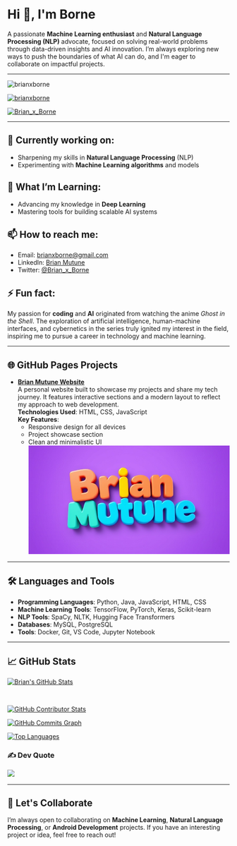 # Hi 👋, I'm Borne

A passionate **Machine Learning enthusiast** and **Natural Language Processing (NLP)** advocate, focused on solving real-world problems through data-driven insights and AI innovation. I’m always exploring new ways to push the boundaries of what AI can do, and I'm eager to collaborate on impactful projects.

---

<p align="left">
  <img src="https://komarev.com/ghpvc/?username=brianxborne&label=Profile%20views&color=0e75b6&style=flat" alt="brianxborne" />
</p>

<p align="left">
  <a href="https://github.com/ryo-ma/github-profile-trophy">
    <img src="https://github-profile-trophy.vercel.app/?username=brianxborne&theme=radical" alt="brianxborne" />
  </a>
</p>

<p align="left">
  <a href="https://twitter.com/Brian_x_Borne" target="blank">
    <img src="https://img.shields.io/twitter/follow/Brian_x_Borne?logo=twitter&style=for-the-badge" alt="Brian_x_Borne" />
  </a>
</p>

---

## 🔭 Currently working on:
- Sharpening my skills in **Natural Language Processing** (NLP)
- Experimenting with **Machine Learning algorithms** and models

## 🌱 What I’m Learning:
- Advancing my knowledge in **Deep Learning**
- Mastering tools for building scalable AI systems

## 📫 How to reach me:
- Email: [brianxborne@gmail.com](mailto:brianxborne@gmail.com)
- LinkedIn: [Brian Mutune](https://www.linkedin.com/in/brian-mutune)
- Twitter: [@Brian_x_Borne](https://x.com/Brian_x_Borne)

## ⚡ Fun fact:
My passion for **coding** and **AI** originated from watching the anime *Ghost in the Shell*. The exploration of artificial intelligence, human-machine interfaces, and cybernetics in the series truly ignited my interest in the field, inspiring me to pursue a career in technology and machine learning.

---

## 🌐 GitHub Pages Projects

- [**Brian Mutune Website**](https://brianxborne.github.io/)  
  A personal website built to showcase my projects and share my tech journey. It features interactive sections and a modern layout to reflect my approach to web development.  
  **Technologies Used**: HTML, CSS, JavaScript  
  **Key Features**:  
  - Responsive design for all devices  
  - Project showcase section  
  - Clean and minimalistic UI  
  ![Website Screenshot](https://github.com/BrianxBorne/BrianxBorne.github.io/blob/main/Github%20Shot.jpg)

---

## 🛠️ Languages and Tools

- **Programming Languages**: Python, Java, JavaScript, HTML, CSS
- **Machine Learning Tools**: TensorFlow, PyTorch, Keras, Scikit-learn
- **NLP Tools**: SpaCy, NLTK, Hugging Face Transformers
- **Databases**: MySQL, PostgreSQL
- **Tools**: Docker, Git, VS Code, Jupyter Notebook

---
## 📈 GitHub Stats

<p align="left">
  <a href="http://www.github.com/brianxborne">
    <img src="https://github-readme-stats.vercel.app/api?username=brianxborne&show_icons=true&hide_title=true&count_private=true&hide=prs&theme=radical" alt="Brian's GitHub Stats" />
  </a>
</p>

<p align="left">
  <a href="http://www.github.com/brianxborne">
    <img src="https://streak-stats.demolab.com?user=brianxborne&theme=radical&hide_border=true" alt="" />
  </a>
</p>

<p align="left">
  <a href="http://www.github.com/brianxborne">
    <img src="https://github-contributor-stats.vercel.app/api?username=brianxborne&limit=5&theme=radical&combine_all_yearly_contributions=true" alt="GitHub Contributor Stats" />
  </a>
</p>

<p align="left">
  <a href="http://www.github.com/brianxborne">
    <img src="https://github-readme-activity-graph.vercel.app/graph?username=brianxborne&bg_color=1c1917&color=ffffff&line=0891b2&point=ffffff&area_color=1c1917&area=true&hide_border=true" alt="GitHub Commits Graph" />
  </a>
</p>

<p align="left">
  <a href="http://www.github.com/brianxborne">
    <img src="https://github-readme-stats.vercel.app/api/top-langs/?username=brianxborne&langs_count=10&title_color=a855f7&text_color=ffffff&icon_color=0891b2&bg_color=1c1917&hide_border=true&locale=en&custom_title=Top%20Languages" alt="Top Languages" />
  </a>
</p>



### ✍️ Dev Quote
![](https://quotes-github-readme.vercel.app/api?type=horizontal&theme=radical)

---

## 👥 Let's Collaborate
I’m always open to collaborating on **Machine Learning**, **Natural Language Processing**, or **Android Development** projects. If you have an interesting project or idea, feel free to reach out!
